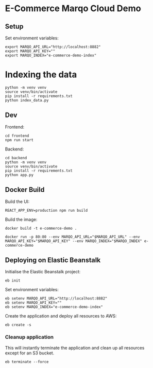 # E-Commerce Marqo Cloud Demo

## Setup

Set environment variables:
```
export MARQO_API_URL="http://localhost:8882"
export MARQO_API_KEY=""
export MARQO_INDEX="e-commerce-demo-index"
```

# Indexing the data
```
python -m venv venv 
source venv/bin/activate
pip install -r requirements.txt
python index_data.py
```

## Dev
Frontend: 
```
cd frontend
npm run start
```

Backend:
```
cd backend
python -m venv venv
source venv/bin/activate
pip install -r requirements.txt
python app.py
```

## Docker Build
Build the UI:
```
REACT_APP_ENV=production npm run build
```

Build the image:
```
docker build -t e-commerce-demo .
```

```
docker run -p 80:80 --env MARQO_API_URL="$MARQO_API_URL" --env MARQO_API_KEY="$MARQO_API_KEY" --env MARQO_INDEX="$MARQO_INDEX" e-commerce-demo
```

## Deploying on Elastic Beanstalk
Initialise the Elastic Beanstalk project:
```
eb init
```

Set environment variables:
```
eb setenv MARQO_API_URL="http://localhost:8882"
eb setenv MARQO_API_KEY=""
eb setenv MARQO_INDEX="e-commerce-demo-index"
```

Create the application and deploy all resources to AWS:
```
eb create -s
```

### Cleanup application

This will instantly terminate the application and clean up all resources except for an S3 bucket.
```
eb terminate --force
```